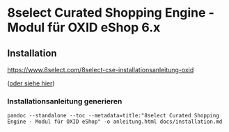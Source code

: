 # 8select Curated Shopping Engine - Modul für OXID eShop 6.x

## Installation

https://www.8select.com/8select-cse-installationsanleitung-oxid

([oder siehe hier](./docs/installation.md))

### Installationsanleitung generieren

`pandoc --standalone --toc --metadata=title:"8select Curated Shopping Engine - Modul für OXID eShop" -o anleitung.html docs/installation.md`
